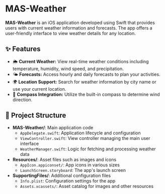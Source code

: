 # MAS-Weather

**MAS-Weather** is an iOS application developed using Swift that provides users with current weather information and forecasts. The app offers a user-friendly interface to view weather details for any location.

## ✨ Features

- 🌦️ **Current Weather:** View real-time weather conditions including temperature, humidity, wind speed, and precipitation.
- 🌤️ **Forecasts:** Access hourly and daily forecasts to plan your activities.
- 🌍 **Location Support:** Search for weather information by city name or use your current location.
- 🧭 **Compass Integration:** Utilize the built-in compass to determine wind direction.

## 📂 Project Structure

- **MAS-Weather/**: Main application code
  - `AppDelegate.swift`: Application lifecycle and configuration
  - `ViewController.swift`: View controller managing the main user interface
  - `WeatherManager.swift`: Logic for fetching and processing weather data
- **Resources/**: Asset files such as images and icons
  - `AppIcon.appiconset/`: App icons in various sizes
  - `LaunchScreen.storyboard`: The app's launch screen
- **SupportingFiles/**: Additional configuration files
  - `Info.plist`: Configuration settings for the app
  - `Assets.xcassets/`: Asset catalog for images and other resources
